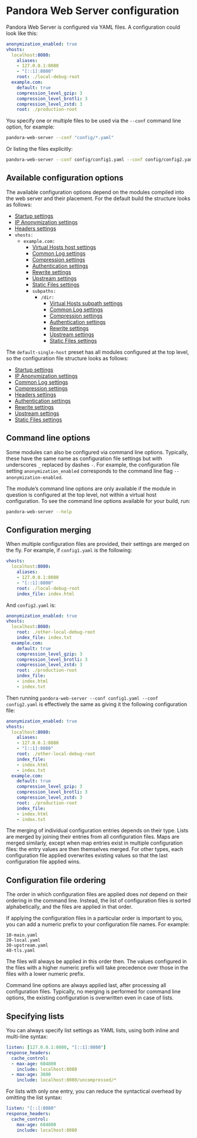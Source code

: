 # Pandora Web Server configuration

Pandora Web Server is configured via YAML files. A configuration could look like this:

```yaml
anonymization_enabled: true
vhosts:
  localhost:8080:
    aliases:
    - 127.0.0.1:8080
    - "[::1]:8080"
    root: ./local-debug-root
  example.com:
    default: true
    compression_level_gzip: 3
    compression_level_brotli: 3
    compression_level_zstd: 3
    root: ./production-root
```

You specify one or multiple files to be used via the `--conf` command line option, for example:

```sh
pandora-web-server --conf "config/*.yaml"
```

Or listing the files explicitly:

```sh
pandora-web-server --conf config/config1.yaml --conf config/config2.yaml --conf config/config3.yaml
```

## Available configuration options

The available configuration options depend on the modules compiled into the web server and their placement. For the default build the structure looks as follows:

* [Startup settings](startup-module.md#configuration-settings)
* [IP Anonymization settings](ip-anonymization-module.md#configuration-settings)
* [Headers settings](headers-module.md#configuration-settings)
* `vhosts:`
  * `example.com:`
    * [Virtual Hosts host settings](virtual-hosts-module.md#host-configuration)
    * [Common Log settings](common-log-module.md#configuration-settings)
    * [Compression settings](compression-module.md#configuration-settings)
    * [Authentication settings](auth-module.md#configuration-settings)
    * [Rewrite settings](rewrite-module.md#configuration-settings)
    * [Upstream settings](upstream-module.md#configuration-settings)
    * [Static Files settings](static-files-module.md#configuration-settings)
    * `subpaths:`
      * `/dir:`
        * [Virtual Hosts subpath settings](virtual-hosts-module.md#subpath-configuration)
        * [Common Log settings](common-log-module.md#configuration-settings)
        * [Compression settings](compression-module.md#configuration-settings)
        * [Authentication settings](auth-module.md#configuration-settings)
        * [Rewrite settings](rewrite-module.md#configuration-settings)
        * [Upstream settings](upstream-module.md#configuration-settings)
        * [Static Files settings](static-files-module.md#configuration-settings)

The `default-single-host` preset has all modules configured at the top level, so the configuration file structure looks as follows:

* [Startup settings](startup-module.md#configuration-settings)
* [IP Anonymization settings](ip-anonymization-module.md#configuration-settings)
* [Common Log settings](common-log-module.md#configuration-settings)
* [Compression settings](compression-module.md#configuration-settings)
* [Headers settings](headers-module.md#configuration-settings)
* [Authentication settings](auth-module.md#configuration-settings)
* [Rewrite settings](rewrite-module.md#configuration-settings)
* [Upstream settings](upstream-module.md#configuration-settings)
* [Static Files settings](static-files-module.md#configuration-settings)

## Command line options

Some modules can also be configured via command line options. Typically, these have the same name as configuration file settings but with underscores `_` replaced by dashes `-`. For example, the configuration file setting `anonymization_enabled` corresponds to the command line flag `--anonymization-enabled`.

The module’s command line options are only available if the module in question is configured at the top level, not within a virtual host configuration. To see the command line options available for your build, run:

```sh
pandora-web-server --help
```

## Configuration merging

When multiple configuration files are provided, their settings are merged on the fly. For example, if `config1.yaml` is the following:

```yaml
vhosts:
  localhost:8080:
    aliases:
    - 127.0.0.1:8080
    - "[::1]:8080"
    root: ./local-debug-root
    index_file: index.html
```

And `config2.yaml` is:

```yaml
anonymization_enabled: true
vhosts:
  localhost:8080:
    root: ./other-local-debug-root
    index_file: index.txt
  example.com:
    default: true
    compression_level_gzip: 3
    compression_level_brotli: 3
    compression_level_zstd: 3
    root: ./production-root
    index_file:
    - index.html
    - index.txt
```

Then running `pandora-web-server --conf config1.yaml --conf config2.yaml` is effectively the same as giving it the following configuration file:

```yaml
anonymization_enabled: true
vhosts:
  localhost:8080:
    aliases:
    - 127.0.0.1:8080
    - "[::1]:8080"
    root: ./other-local-debug-root
    index_file:
    - index.html
    - index.txt
  example.com:
    default: true
    compression_level_gzip: 3
    compression_level_brotli: 3
    compression_level_zstd: 3
    root: ./production-root
    index_file:
    - index.html
    - index.txt
```

The merging of individual configuration entries depends on their type. Lists are merged by joining their entries from all configuration files. Maps are merged similarly, except when map entries exist in multiple configuration files: the entry values are then themselves merged. For other types, each configuration file applied overwrites existing values so that the last configuration file applied wins.

## Configuration file ordering

The order in which configuration files are applied does *not* depend on their ordering in the command line. Instead, the list of configuration files is sorted alphabetically, and the files are applied in that order.

If applying the configuration files in a particular order is important to you, you can add a numeric prefix to your configuration file names. For example:

```
10-main.yaml
20-local.yaml
30-upstream.yaml
40-tls.yaml
```

The files will always be applied in this order then. The values configured in the files with a higher numeric prefix will take precedence over those in the files with a lower numeric prefix.

Command line options are always applied last, after processing all configuration files. Typically, no merging is performed for command line options, the existing configuration is overwritten even in case of lists.

## Specifying lists

You can always specify list settings as YAML lists, using both inline and multi-line syntax:

```yaml
listen: [127.0.0.1:8080, "[::1]:8080"]
response_headers:
  cache_control:
  - max-age: 604800
    include: localhost:8080
  - max-age: 3600
    include: localhost:8080/uncompressed/*
```

For lists with only one entry, you can reduce the syntactical overhead by omitting the list syntax:

```yaml
listen: "[::]:8080"
response_headers:
  cache_control:
    max-age: 604800
    include: localhost:8080
```
